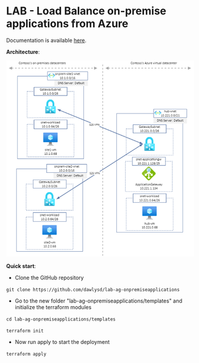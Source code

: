 # LAB - Load Balance on-premise applications from Azure

Documentation is available [here](https://davidsantiago.fr/expose-onpremise-applications-with-application-gateway/).

**Architecture**:

![Architecture](docs/ag-lb-onprem-1.png) 

**Quick start**:

* Clone the GitHub repository
  
`git clone https://github.com/dawlysd/lab-ag-onpremiseapplications`

* Go to the new folder "lab-ag-onpremiseapplications/templates" and initialize the terraform modules 
  
`cd lab-ag-onpremiseapplications/templates`

`terraform init`

* Now run apply to start the deployment
  
`terraform apply`